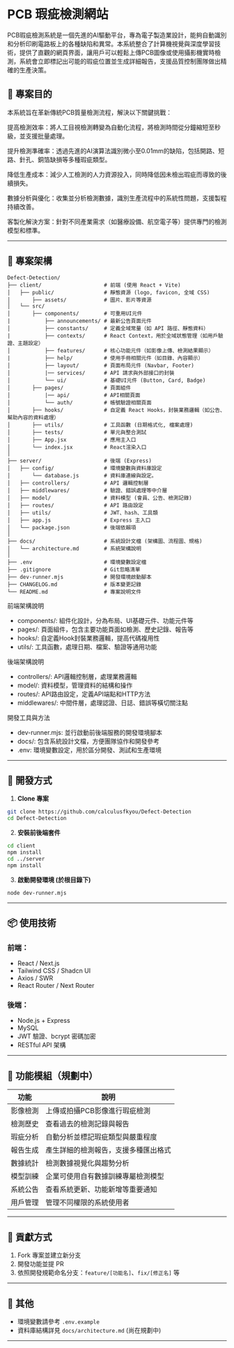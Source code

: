 # PCB 瑕疵檢測網站
PCB瑕疵檢測系統是一個先進的AI驅動平台，專為電子製造業設計，能夠自動識別和分析印刷電路板上的各種缺陷和異常。本系統整合了計算機視覺與深度學習技術，提供了直觀的網頁界面，讓用戶可以輕鬆上傳PCB圖像或使用攝影機實時檢測，系統會立即標記出可能的瑕疵位置並生成詳細報告，支援品質控制團隊做出精確的生產決策。

## 🚀 專案目的
本系統旨在革新傳統PCB質量檢測流程，解決以下關鍵挑戰：

提高檢測效率：將人工目視檢測轉變為自動化流程，將檢測時間從分鐘縮短至秒級，並支援批量處理。

提升檢測準確率：透過先進的AI演算法識別微小至0.01mm的缺陷，包括開路、短路、針孔、銅箔缺損等多種瑕疵類型。

降低生產成本：減少人工檢測的人力資源投入，同時降低因未檢出瑕疵而導致的後續損失。

數據分析與優化：收集並分析檢測數據，識別生產流程中的系統性問題，支援製程持續改善。

客製化解決方案：針對不同產業需求（如醫療設備、航空電子等）提供專門的檢測模型和標準。

---

## 📁 專案架構

```
Defect-Detection/
├── client/                    # 前端 (使用 React + Vite)
│   ├── public/                # 靜態資源 (logo, favicon, 全域 CSS)
│       ├── assets/            # 圖片、影片等資源
│   └── src/
│       ├── components/        # 可重用UI元件
|           ├── announcements/ # 最新公告頁面元件
│           ├── constants/     # 定義全域常量（如 API 路徑、靜態資料）
|           ├── contexts/      # React Context，用於全域狀態管理（如用戶驗證、主題設定）
│           ├── features/      # 核心功能元件（如影像上傳、檢測結果顯示）
|           ├── help/          # 使用手冊相關元件（如目錄、內容顯示）
│           ├── layout/        # 頁面布局元件 (Navbar, Footer)
│           |── services/      # API 請求與外部接口的封裝
│           └── ui/            # 基礎UI元件 (Button, Card, Badge)
│       ├── pages/             # 頁面組件
│           |── api/           # API相關頁面
│           └── auth/          # 帳號驗證相關頁面
│       ├── hooks/             # 自定義 React Hooks，封裝業務邏輯（如公告、幫助內容的資料處理）
│       ├── utils/             # 工具函數 (日期格式化, 檔案處理)
│       ├── tests/             # 單元與整合測試
│       ├── App.jsx            # 應用主入口
│       └── index.jsx          # React渲染入口
│
├── server/                    # 後端 (Express)
│   ├── config/                # 環境變數與資料庫設定
│       └── database.js        # 資料庫連線與設定。
│   ├── controllers/           # API 邏輯控制層
│   ├── middlewares/           # 驗證、錯誤處理等中介層
│   ├── model/                 # 資料模型 (會員、公告、檢測記錄)
│   ├── routes/                # API 路由設定
│   ├── utils/                 # JWT、hash、工具類
│   ├── app.js                 # Express 主入口
│   └── package.json           # 後端依賴項
│
├── docs/                      # 系統設計文檔 (架構圖、流程圖、規格)
│   └── architecture.md        # 系統架構說明
│
├── .env                       # 環境變數設定檔
├── .gitignore                 # Git忽略清單
├── dev-runner.mjs             # 開發環境啟動腳本
├── CHANGELOG.md               # 版本變更記錄
└── README.md                  # 專案說明文件
```

前端架構說明
* components/: 組件化設計，分為布局、UI基礎元件、功能元件等
* pages/: 頁面組件，包含主要功能頁面如檢測、歷史記錄、報告等
* hooks/: 自定義Hook封裝業務邏輯，提高代碼複用性
* utils/: 工具函數，處理日期、檔案、驗證等通用功能

後端架構說明
* controllers/: API邏輯控制層，處理業務邏輯
* model/: 資料模型，管理資料的結構和操作
* routes/: API路由設定，定義API端點和HTTP方法
* middlewares/: 中間件層，處理認證、日誌、錯誤等橫切關注點

開發工具與方法
* dev-runner.mjs: 並行啟動前後端服務的開發環境腳本
* docs/: 包含系統設計文檔，方便團隊協作和開發參考
* .env: 環境變數設定，用於區分開發、測試和生產環境

---

## 🔧 開發方式

1. **Clone 專案**
```bash
git clone https://github.com/calculusfkyou/Defect-Detection
cd Defect-Detection
```

2. **安裝前後端套件**
```bash
cd client
npm install
cd ../server
npm install
```

3. **啟動開發環境 (於根目錄下)**
```bash
node dev-runner.mjs
```
---

## 📦 使用技術

### 前端：
- React / Next.js
- Tailwind CSS / Shadcn UI
- Axios / SWR
- React Router / Next Router

### 後端：
- Node.js + Express
- MySQL
- JWT 驗證、bcrypt 密碼加密
- RESTful API 架構

---

## 📌 功能模組（規劃中）

| 功能             | 說明                                 |
|------------------|--------------------------------------|
| 影像檢測 |	上傳或拍攝PCB影像進行瑕疵檢測 |
| 檢測歷史 |	查看過去的檢測記錄與報告 |
| 瑕疵分析 | 自動分析並標記瑕疵類型與嚴重程度 |
| 報告生成 | 產生詳細的檢測報告，支援多種匯出格式 |
| 數據統計 | 檢測數據視覺化與趨勢分析 |
| 模型訓練 | 企業可使用自有數據訓練專屬檢測模型 |
| 系統公告 | 查看系統更新、功能新增等重要通知 |
| 用戶管理 | 管理不同權限的系統使用者 |

---

## 🤝 貢獻方式

1. Fork 專案並建立新分支
2. 開發功能並提 PR
3. 依照開發規範命名分支：`feature/[功能名]`、`fix/[修正名]` 等

---

## 🧪 其他

- 環境變數請參考 `.env.example`
- 資料庫結構詳見 `docs/architecture.md` (尚在規劃中)

---
